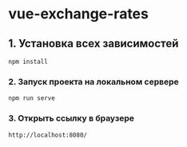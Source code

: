 # vue-exchange-rates

## 1. Установка всех зависимостей
```
npm install
```

### 2. Запуск проекта на локальном сервере
```
npm run serve
```

### 3. Открыть ссылку в браузере
```
http://localhost:8080/
```
